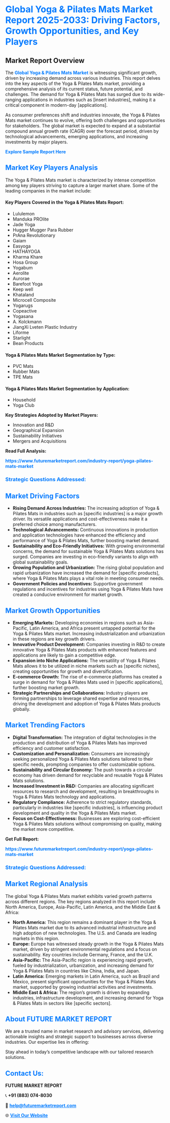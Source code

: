 <h1 style="color: #007BFF;">Global Yoga & Pilates Mats Market Report 2025-2033: Driving Factors, Growth Opportunities, and Key Players</h1>

<section id="overview">
<h2>Market Report Overview</h2>
<p>The <a href="https://www.futuremarketreport.com/industry-report/yoga-pilates-mats-market" style="color: #007BFF; text-decoration: none;"><strong>Global Yoga & Pilates Mats Market</strong></a> is witnessing significant growth, driven by increasing demand across various industries. This report delves into the key aspects of the Yoga & Pilates Mats market, providing a comprehensive analysis of its current status, future potential, and challenges. The demand for Yoga & Pilates Mats has surged due to its wide-ranging applications in industries such as [insert industries], making it a critical component in modern-day [applications].</p>
<p>As consumer preferences shift and industries innovate, the Yoga & Pilates Mats market continues to evolve, offering both challenges and opportunities for stakeholders. The global market is expected to expand at a substantial compound annual growth rate (CAGR) over the forecast period, driven by technological advancements, emerging applications, and increasing investments by major players.</p>
</section>

<section id="overview">
<p><a href="https://www.futuremarketreport.com/request-sample/reportId=60336" style="color: #007BFF; text-decoration: none;"><strong>Explore Sample Report Here</strong></a></p>
</section>

<section id="key-players">
<h2 style="color: #007BFF;">Market Key Players Analysis</h2>
<p>The Yoga & Pilates Mats market is characterized by intense competition among key players striving to capture a larger market share. Some of the leading companies in the market include:</p>
<h4>Key Players Covered in the Yoga & Pilates Mats Report:</h4>
<ul><li>Lululemon</li><li>Manduka PROlite</li><li>Jade Yoga</li><li>Hugger Mugger Para Rubber</li><li>PrAna Revolutionary</li><li>Gaiam</li><li>Easyoga</li><li>HATHAYOGA</li><li>Kharma Khare</li><li>Hosa Group</li><li>Yogabum</li><li>Aerolite</li><li>Aurorae</li><li>Barefoot Yoga</li><li>Keep well</li><li>Khataland</li><li>Microcell Composite</li><li>Yogarugs</li><li>Copeactive</li><li>Yogasana</li><li>A. Kolckmann</li><li>JiangXi Lveten Plastic Industry</li><li>Liforme</li><li>Starlight</li><li>Bean Products</li></ul>
<h4>Yoga & Pilates Mats Market Segmentation by Type:</h4>
<ul><li>PVC Mats</li><li>Rubber Mats</li><li>TPE Mats</li></ul>

<h4>Yoga & Pilates Mats Market Segmentation by Application:</h4>
<ul><li>Household</li><li>Yoga Club</li></ul>
<p><strong>Key Strategies Adopted by Market Players:</strong></p>
<ul>
<li>Innovation and R&D</li>
<li>Geographical Expansion</li>
<li>Sustainability Initiatives</li>
<li>Mergers and Acquisitions</li>
</ul>
</section>

<section>
<p><strong>Read Full Analysis: </strong></p><a href="https://www.futuremarketreport.com/industry-report/yoga-pilates-mats-market" style="color: #007BFF; text-decoration: none;"><strong>https://www.futuremarketreport.com/industry-report/yoga-pilates-mats-market</strong></a>
<h3 style="color: #007BFF;">Strategic Questions Addressed:</h3>
</section>

<section id="driving-factors">
<h2 style="color: #007BFF;">Market Driving Factors</h2>
<ul>
<li><strong>Rising Demand Across Industries:</strong> The increasing adoption of Yoga & Pilates Mats in industries such as [specific industries] is a major growth driver. Its versatile applications and cost-effectiveness make it a preferred choice among manufacturers.</li>
<li><strong>Technological Advancements:</strong> Continuous innovations in production and application technologies have enhanced the efficiency and performance of Yoga & Pilates Mats, further boosting market demand.</li>
<li><strong>Sustainability and Eco-Friendly Initiatives:</strong> With growing environmental concerns, the demand for sustainable Yoga & Pilates Mats solutions has surged. Companies are investing in eco-friendly variants to align with global sustainability goals.</li>
<li><strong>Growing Population and Urbanization:</strong> The rising global population and rapid urbanization have increased the demand for [specific products], where Yoga & Pilates Mats plays a vital role in meeting consumer needs.</li>
<li><strong>Government Policies and Incentives:</strong> Supportive government regulations and incentives for industries using Yoga & Pilates Mats have created a conducive environment for market growth.</li>
</ul>
</section>

<section id="growth-opportunities">
<h2 style="color: #007BFF;">Market Growth Opportunities</h2>
<ul>
<li><strong>Emerging Markets:</strong> Developing economies in regions such as Asia-Pacific, Latin America, and Africa present untapped potential for the Yoga & Pilates Mats market. Increasing industrialization and urbanization in these regions are key growth drivers.</li>
<li><strong>Innovative Product Development:</strong> Companies investing in R&D to create innovative Yoga & Pilates Mats products with enhanced features and applications are likely to gain a competitive edge.</li>
<li><strong>Expansion into Niche Applications:</strong> The versatility of Yoga & Pilates Mats allows it to be utilized in niche markets such as [specific niches], creating opportunities for growth and diversification.</li>
<li><strong>E-commerce Growth:</strong> The rise of e-commerce platforms has created a surge in demand for Yoga & Pilates Mats used in [specific applications], further boosting market growth.</li>
<li><strong>Strategic Partnerships and Collaborations:</strong> Industry players are forming partnerships to leverage shared expertise and resources, driving the development and adoption of Yoga & Pilates Mats products globally.</li>
</ul>
</section>

<section id="trending-factors">
<h2 style="color: #007BFF;">Market Trending Factors</h2>
<ul>
<li><strong>Digital Transformation:</strong> The integration of digital technologies in the production and distribution of Yoga & Pilates Mats has improved efficiency and customer satisfaction.</li>
<li><strong>Customization and Personalization:</strong> Consumers are increasingly seeking personalized Yoga & Pilates Mats solutions tailored to their specific needs, prompting companies to offer customizable options.</li>
<li><strong>Sustainability and Circular Economy:</strong> The push towards a circular economy has driven demand for recyclable and reusable Yoga & Pilates Mats solutions.</li>
<li><strong>Increased Investment in R&D:</strong> Companies are allocating significant resources to research and development, resulting in breakthroughs in Yoga & Pilates Mats technology and applications.</li>
<li><strong>Regulatory Compliance:</strong> Adherence to strict regulatory standards, particularly in industries like [specific industries], is influencing product development and quality in the Yoga & Pilates Mats market.</li>
<li><strong>Focus on Cost-Effectiveness:</strong> Businesses are exploring cost-efficient Yoga & Pilates Mats solutions without compromising on quality, making the market more competitive.</li>
</ul>
</section>

<section>
<p><strong>Get Full Report: </strong></p><a href="https://www.futuremarketreport.com/industry-report/yoga-pilates-mats-market" style="color: #007BFF; text-decoration: none;"><strong>https://www.futuremarketreport.com/industry-report/yoga-pilates-mats-market</strong></a>
<h3 style="color: #007BFF;">Strategic Questions Addressed:</h3>
</section>


<section id="regional-analysis">
<h2 style="color: #007BFF;">Market Regional Analysis</h2>
<p>The global Yoga & Pilates Mats market exhibits varied growth patterns across different regions. The key regions analyzed in this report include North America, Europe, Asia-Pacific, Latin America, and the Middle East & Africa:</p>
<ul>
<li><strong>North America:</strong> This region remains a dominant player in the Yoga & Pilates Mats market due to its advanced industrial infrastructure and high adoption of new technologies. The U.S. and Canada are leading markets in this region.</li>
<li><strong>Europe:</strong> Europe has witnessed steady growth in the Yoga & Pilates Mats market, driven by stringent environmental regulations and a focus on sustainability. Key countries include Germany, France, and the U.K.</li>
<li><strong>Asia-Pacific:</strong> The Asia-Pacific region is experiencing rapid growth, fueled by industrialization, urbanization, and increasing demand for Yoga & Pilates Mats in countries like China, India, and Japan.</li>
<li><strong>Latin America:</strong> Emerging markets in Latin America, such as Brazil and Mexico, present significant opportunities for the Yoga & Pilates Mats market, supported by growing industrial activities and investments.</li>
<li><strong>Middle East & Africa:</strong> The region’s growth is driven by expanding industries, infrastructure development, and increasing demand for Yoga & Pilates Mats in sectors like [specific sectors].</li>
</ul>
</section>

<footer>
<h2 style="color: #007BFF;">About FUTURE MARKET REPORT</h2>
<p>We are a trusted name in market research and advisory services, delivering actionable insights and strategic support to businesses across diverse industries. Our expertise lies in offering:</p>

<p>Stay ahead in today’s competitive landscape with our tailored research solutions.</p>

<h2 style="color: #007BFF;">Contact Us:</h2>
<p><strong>FUTURE MARKET REPORT</strong></p>
<p>📞 <strong>+91 (883) 074-8030</strong></p>
<p>📧 <strong><a href="mailto:help@futuremarketreport.com" style="color: #007BFF;">help@futuremarketreport.com</a></strong></p>
<p>🌐 <strong><a href="https://www.futuremarketreport.com/" style="color: #007BFF;">Visit Our Website</a></strong></p>
</footer>